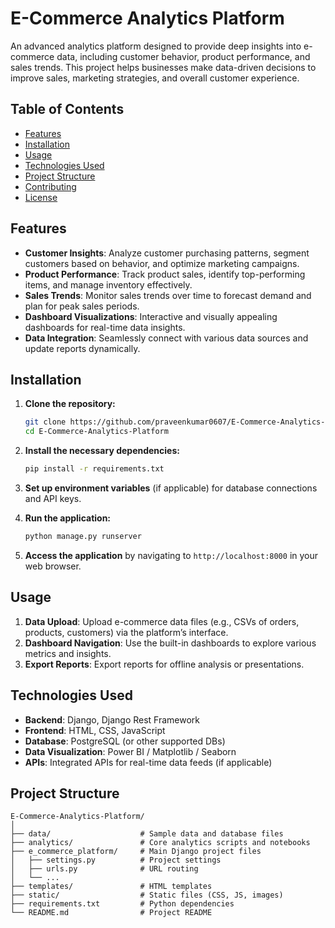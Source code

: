 # E-Commerce Analytics Platform

An advanced analytics platform designed to provide deep insights into e-commerce data, including customer behavior, product performance, and sales trends. This project helps businesses make data-driven decisions to improve sales, marketing strategies, and overall customer experience.

## Table of Contents

- [Features](#features)
- [Installation](#installation)
- [Usage](#usage)
- [Technologies Used](#technologies-used)
- [Project Structure](#project-structure)
- [Contributing](#contributing)
- [License](#license)

## Features

- **Customer Insights**: Analyze customer purchasing patterns, segment customers based on behavior, and optimize marketing campaigns.
- **Product Performance**: Track product sales, identify top-performing items, and manage inventory effectively.
- **Sales Trends**: Monitor sales trends over time to forecast demand and plan for peak sales periods.
- **Dashboard Visualizations**: Interactive and visually appealing dashboards for real-time data insights.
- **Data Integration**: Seamlessly connect with various data sources and update reports dynamically.

## Installation

1. **Clone the repository:**

    ```bash
    git clone https://github.com/praveenkumar0607/E-Commerce-Analytics-Platform.git
    cd E-Commerce-Analytics-Platform
    ```

2. **Install the necessary dependencies:**

    ```bash
    pip install -r requirements.txt
    ```

3. **Set up environment variables** (if applicable) for database connections and API keys.

4. **Run the application:**

    ```bash
    python manage.py runserver
    ```

5. **Access the application** by navigating to `http://localhost:8000` in your web browser.

## Usage

1. **Data Upload**: Upload e-commerce data files (e.g., CSVs of orders, products, customers) via the platform’s interface.
2. **Dashboard Navigation**: Use the built-in dashboards to explore various metrics and insights.
3. **Export Reports**: Export reports for offline analysis or presentations.

## Technologies Used

- **Backend**: Django, Django Rest Framework
- **Frontend**: HTML, CSS, JavaScript
- **Database**: PostgreSQL (or other supported DBs)
- **Data Visualization**: Power BI / Matplotlib / Seaborn
- **APIs**: Integrated APIs for real-time data feeds (if applicable)

## Project Structure

```plaintext
E-Commerce-Analytics-Platform/
│
├── data/                    # Sample data and database files
├── analytics/               # Core analytics scripts and notebooks
├── e_commerce_platform/     # Main Django project files
│   ├── settings.py          # Project settings
│   ├── urls.py              # URL routing
│   └── ...
├── templates/               # HTML templates
├── static/                  # Static files (CSS, JS, images)
├── requirements.txt         # Python dependencies
└── README.md                # Project README
